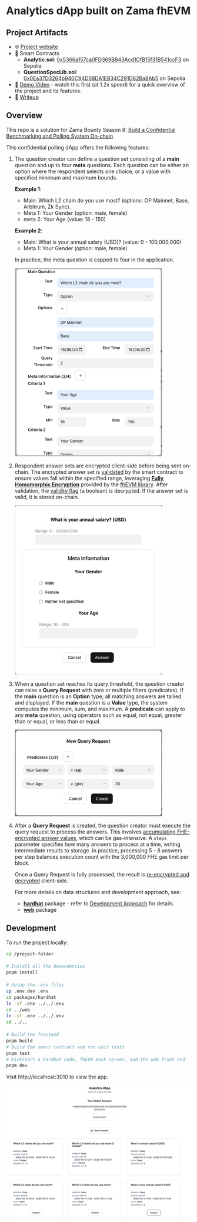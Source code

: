 # Analytics dApp built on Zama fhEVM

## Project Artifacts

- 🌐 [Project website](https://analytics-zama.vercel.app)
- 📜 Smart Contracts
  - **Analytic.sol**: [0x5366a157ca0FD369B843Acd1CfB15f31B541ccF3](https://sepolia.etherscan.io/address/0x5366a157ca0FD369B843Acd1CfB15f31B541ccF3#code) on Sepolia
  - **QuestionSpecLib.sol**: [0x0Ea37D3264b940C94D68DA1EB34C291D62Ba8Ab5](https://sepolia.etherscan.io/address/0x0Ea37D3264b940C94D68DA1EB34C291D62Ba8Ab5#code) on Sepolia
- 🎥 [Demo Video](https://www.loom.com/share/13061bce424e4bed9d7f7551d3f5f33d) - watch this first (at 1.2x speed) for a quick overview of the project and its features.
- 📝 [Writeup](http://jimmychu0807.hk/analytics-zama)

## Overview

This repo is a solution for Zama Bounty Season 8: [Build a Confidential Benchmarking and Polling System On-chain](https://github.com/zama-ai/bounty-program/issues/144)

This confidential polling dApp offers the following features:

1. The question creator can define a question set consisting of a **main** question and up to four **meta** questions. Each question can be either an option where the respondent selects one choice, or a value with specified minimum and maximum bounds.

   **Example 1**:
   - Main: Which L2 chain do you use most? (options: OP Mainnet, Base, Arbitrum, Zk Sync).
   - Meta 1: Your Gender (option: male, female)
   - meta 2: Your Age (value: 18 - 150)

   **Example 2**:
   - Main: What is your annual salary (USD)? (value: 0 - 100,000,000)
   - Meta 1: Your Gender (option: male, female)

   In practice, the meta question is capped to four in the application.

   <img src="assets/02.png" alt="Question Set" style="width: 400px"/>

2. Respondent answer sets are encrypted client-side before being sent on-chain. The encrypted answer set is [validated](https://github.com/jimmychu0807/analytics-dapp-zama/blob/9adb191f8359d95b3d5e0ab30ca039461542d747/packages/hardhat/contracts/Analytic.sol#L173-L187) by the smart contract to ensure values fall within the specified range, leveraging [**Fully Homomorphic Encryption**](https://mirror.xyz/privacy-scaling-explorations.eth/D8UHFW1t48x2liWb5wuP6LDdCRbgUH_8vOFvA0tNDJA) provided by the [fhEVM library](https://www.zama.ai/products-and-services/fhevm). After validation, the [validity flag](https://github.com/jimmychu0807/analytics-dapp-zama/blob/9adb191f8359d95b3d5e0ab30ca039461542d747/packages/hardhat/contracts/Analytic.sol#L209) (a boolean) is decrypted. If the answer set is valid, it is stored on-chain.

   <img src="assets/03.png" alt="Answer" style="width: 400px"/>

3. When a question set reaches its query threshold, the question creator can raise a **Query Request** with zero or multiple filters (predicates). If the **main** question is an **Option** type, all matching answers are tallied and displayed. If the **main** question is a **Value** type, the system computes the minimum, sum, and maximum. A **predicate** can apply to any **meta** question, using operators such as equal, not equal, greater than or equal, or less than or equal.

   <img src="assets/04.png" alt="Query Request" style="width: 400px"/>

4. After a **Query Request** is created, the question creator must execute the query request to process the answers. This involves [accumulating FHE-encrypted answer values](https://github.com/jimmychu0807/analytics-dapp-zama/blob/9adb191f8359d95b3d5e0ab30ca039461542d747/packages/hardhat/contracts/Analytic.sol#L315-L324), which can be gas-intensive. A `steps` parameter specifies how many answers to process at a time, writing intermediate results to storage. In practice, processing 5 - 8 answers per step balances execution count with the 3,000,000 FHE gas limit per block.

   Once a Query Request is fully processed, the result is [re-encrypted and decrypted](https://docs.zama.ai/fhevm/smart-contract/decryption/reencryption) client-side.

   For more details on data structures and development approach, see:

   - [**hardhat**](./packages/hardhat) package - refer to [Development Approach](./packages/hardhat/README.md#development-approach) for details.
   - [**web**](./packages/web) package

## Development

To run the project locally:

```sh
cd /project-folder

# Install all the dependencies
pnpm install

# Setup the .env files
cp .env.dev .env
cd packages/hardhat
ln -sf .env ../../.env
cd ../web
ln -sf .env ../../.env
cd ../..

# Build the frontend
pnpm build
# Build the smart contract and run unit tests
pnpm test
# Kickstart a hardhat node, fhEVM mock server, and the web front end
pnpm dev
```

Visit http://localhost:3010 to view the app.

![project screenshot](./assets/01.png)
